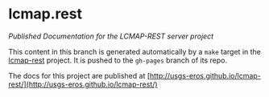 # lcmap.rest

*Published Documentation for the LCMAP-REST server project*

This content in this branch is generated automatically by a ``make`` target in
the [lcmap-rest](http://github.com/usgs-eros/lcmap-rest) project. It is pushed
to the ``gh-pages`` branch of its repo.

The docs for this project are published at
[http://usgs-eros.github.io/lcmap-rest/](http://usgs-eros.github.io/lcmap-rest/)
